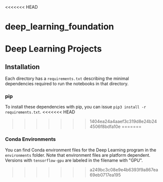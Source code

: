 <<<<<<< HEAD
# deep_learning_foundation
Deep Learning Projects
=======
## Installation

Each directory has a `requirements.txt` describing the minimal dependencies required to run the notebooks in that directory.

### pip

To install these dependencies with pip, you can issue `pip3 install -r requirements.txt`.
<<<<<<< HEAD
>>>>>>> 1404ea24a4aaef3c319d8e24b244506f8bdfa10e
=======

### Conda Environments

You can find Conda environment files for the Deep Learning program in the `environments` folder. Note that environment files are platform dependent. Versions with `tensorflow-gpu` are labeled in the filename with "GPU".
>>>>>>> a249bc3c08e9e4b6393f9a867ea69eb0717ea195

